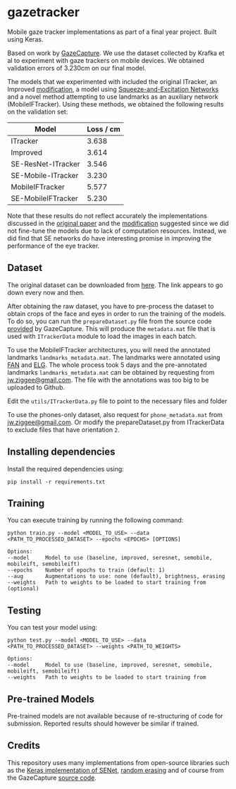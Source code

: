 # gazetracker

Mobile gaze tracker implementations as part of a final year project. Built using Keras.

Based on work by [GazeCapture](http://gazecapture.csail.mit.edu). We use the dataset collected by Krafka et al to experiment with gaze trackers on mobile devices. We obtained validation errors of 3.230cm on our final model.

The models that we experimented with included the original ITracker, an Improved [modification](https://github.com/hugochan/Eye-Tracker), a model using [Squeeze-and-Excitation Networks](https://arxiv.org/abs/1709.01507) and a novel method attempting to use landmarks as an auxiliary network (MobileIFTracker). Using these methods, we obtained the following results on the validation set:

| Model                 | Loss / cm     |
| ----------------------|---------------|
| ITracker              | 3.638         |
| Improved              | 3.614         |
| SE-ResNet-ITracker    | 3.546         |
| SE-Mobile-ITracker    | 3.230         |
| MobileIFTracker       | 5.577         |
| SE-MobileIFTracker    | 5.230         |

Note that these results do not reflect accurately the implementations discussed in the [original paper](http://gazecapture.csail.mit.edu) and the [modification](https://github.com/hugochan/Eye-Tracker) suggested since we did not fine-tune the models due to lack of computation resources. Instead, we did find that SE networks do have interesting promise in improving the performance of the eye tracker.

## Dataset

The original dataset can be downloaded from [here](http://gazecapture.csail.mit.edu/download.php). The link appears to go down every now and then.

After obtaining the raw dataset, you have to pre-process the dataset to obtain crops of the face and eyes in order to run the training of the models. To do so, you can run the `prepareDataset.py` file from the source code [provided](https://github.com/CSAILVision/GazeCapture/tree/master/pytorch) by GazeCapture. This will produce the `metadata.mat` file that is used with `ITrackerData` module to load the images in each batch. 

To use the MobileIFTracker architectures, you will need the annotated landmarks `landmarks_metadata.mat`. The landmarks were annotated using [FAN](https://github.com/1adrianb/face-alignment) and [ELG](https://github.com/swook/GazeML). The whole process took 5 days and the pre-annotated landmarks `landmarks_metadata.mat` can be obtained by requesting from <jw.ziggee@gmail.com>. The file with the annotations was too big to be uploaded to Github.

Edit the `utils/ITrackerData.py` file to point to the necessary files and folder

To use the phones-only dataset, also request for `phone_metadata.mat` from <jw.ziggee@gmail.com>. Or modify the prepareDataset.py from ITrackerData to exclude files that have orientation `2`.

## Installing dependencies

Install the required dependencies using:

```shell
pip install -r requirements.txt
```

## Training

You can execute training by running the following command:

```shell
python train.py --model <MODEL_TO_USE> --data <PATH_TO_PROCESSED_DATASET> --epochs <EPOCHS> [OPTIONS]

Options:
--model     Model to use (baseline, improved, seresnet, semobile, mobileift, semobileift)
--epochs    Number of epochs to train (default: 1)
--aug       Augmentations to use: none (default), brightness, erasing
--weights   Path to weights to be loaded to start training from (optional)
```

## Testing

You can test your model using:

```shell
python test.py --model <MODEL_TO_USE> --data <PATH_TO_PROCESSED_DATASET> --weights <PATH_TO_WEIGHTS>

Options:
--model     Model to use (baseline, improved, seresnet, semobile, mobileift, semobileift)
--weights   Path to weights to be loaded to start training from
```

## Pre-trained Models

Pre-trained models are not available because of re-structuring of code for submission. Reported results should however be similar if trained.

## Credits

This repository uses many implementations from open-source libraries such as the [Keras implementation of SENet](https://github.com/yoheikikuta/senet-keras), [random erasing](https://github.com/yu4u/cutout-random-erasing) and of course from the GazeCapture [source code](https://github.com/CSAILVision/GazeCapture).
